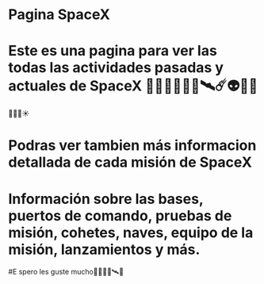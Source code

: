 # Pagina SpaceX

# Este es una pagina para ver las todas las actividades pasadas y actuales de SpaceX 🚀🌠👩‍🚀👨‍🚀🛰☄👽👾🌙
🌌✨💫☀

# Podras ver tambien más informacion detallada de cada misión de SpaceX
# Información sobre las bases, puertos de comando, pruebas de misión, cohetes, naves, equipo de la misión, lanzamientos y más.

#E spero les guste mucho👩‍🚀👨‍🚀🛰🚀
